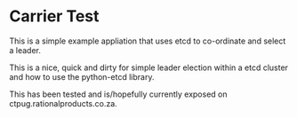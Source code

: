 Carrier Test
============

This is a simple example appliation that uses etcd to co-ordinate and select a leader.

This is a nice, quick and dirty for simple leader election within a etcd cluster and how to use the python-etcd library.

This has been tested and is/hopefully currently exposed on ctpug.rationalproducts.co.za. 

